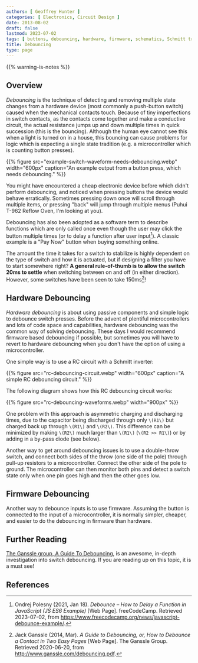 ```yaml
---
authors: [ Geoffrey Hunter ]
categories: [ Electronics, Circuit Design ]
date: 2013-08-02
draft: false
lastmod: 2023-07-02
tags: [ buttons, debouncing, hardware, firmware, schematics, Schmitt trigger, Ganssle, switch ]
title: Debouncing
type: page
---
```


{{% warning-is-notes %}}

## Overview

_Debouncing_ is the technique of detecting and removing multiple state changes from a hardware device (most commonly a push-button switch) caused when the mechanical contacts touch. Because of tiny imperfections in switch contacts, as the contacts come together and make a conductive circuit, the actual resistance jumps up and down multiple times in quick succession (this is the bouncing). Although the human eye cannot see this when a light is turned on in a house, this bouncing can cause problems for logic which is expecting a single state tradition (e.g. a microcontroller which is counting button presses).

{{% figure src="example-switch-waveform-needs-debouncing.webp" width="600px" caption="An example output from a button press, which needs debouncing." %}}

You might have encountered a cheap electronic device before which didn't perform debouncing, and noticed when pressing buttons the device would behave erratically. Sometimes pressing down once will scroll through multiple items, or pressing "back" will jump through multiple menus (Puhui T-962 Reflow Oven, I'm looking at you).

Debouncing has also been adopted as a software term to describe functions which are only called once even though the user may click the button multiple times (or to delay a function after user input[^free-code-camp-debounce-how-to-delay-a-javascript-function]). A classic example is a "Pay Now" button when buying something online.

The amount the time it takes for a switch to stabilize is highly dependent on the type of switch and how it is actuated, but if designing a filter you have to start somewhere right? **A general rule-of-thumb is to allow the switch 20ms to settle** when switching between on and off (in either direction). However, some switches have been seen to take 150ms[^ganssle-guide-to-debouncing]!

## Hardware Debouncing

_Hardware debouncing_ is about using passive components and simple logic to debounce switch presses. Before the advent of plentiful microcontrollers and lots of code space and capabilities, hardware debouncing was the common way of solving debouncing. These days I would recommend firmware based debouncing if possible, but sometimes you will have to revert to hardware debouncing when you don't have the option of using a microcontroller. 

One simple way is to use a RC circuit with a Schmitt inverter:

{{% figure src="rc-debouncing-circuit.webp" width="600px" caption="A simple RC debouncing circuit." %}}

The following diagram shows how this RC debouncing circuit works:

{{% figure src="rc-debouncing-waveforms.webp" width="900px" %}}

One problem with this approach is asymmetric charging and discharging times, due to the capacitor being discharged through only `\(R1\)` but charged back up through `\(R1\)` and `\(R2\)`. This difference can be minimized by making `\(R2\)` much larger than `\(R1\)` (`\(R2 >> R1\)`) or by adding in a by-pass diode (see below).

Another way to get around debouncing issues is to use a double-throw switch, and connect both sides of the throw (one side of the pole) through pull-up resistors to a microcontroller. Connect the other side of the pole to ground. The microcontroller can then monitor both pins and detect a switch state only when one pin goes high and then the other goes low.

## Firmware Debouncing

Another way to debounce inputs is to use firmware. Assuming the button is connected to the input of a microcontroller, it is normally simpler, cheaper, and easier to do the debouncing in firmware than hardware.

## Further Reading

[The Ganssle group, A Guide To Debouncing](http://www.ganssle.com/debouncing.pdf), is an awesome, in-depth investigation into switch debouncing. If you are reading up on this topic, it is a must see!

## References

[^ganssle-guide-to-debouncing]: Jack Ganssle (2014, Mar). _A Guide to Debouncing, or, How to Debounce a Contact in Two Easy Pages_ [Web Page]. The Ganssle Group. Retrieved 2020-06-20, from http://www.ganssle.com/debouncing.pdf.
[^free-code-camp-debounce-how-to-delay-a-javascript-function]: Ondrej Polesny (2021, Jan 18). _Debounce – How to Delay a Function in JavaScript (JS ES6 Example)_ [Web Page]. freeCodeCamp. Retrieved 2023-07-02, from https://www.freecodecamp.org/news/javascript-debounce-example/.
